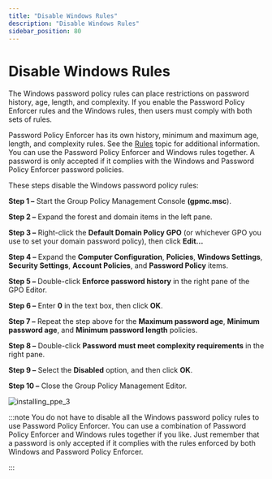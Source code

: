 ```yaml
---
title: "Disable Windows Rules"
description: "Disable Windows Rules"
sidebar_position: 80
---
```


# Disable Windows Rules

The Windows password policy rules can place restrictions on password history, age, length, and
complexity. If you enable the Password Policy Enforcer rules and the Windows rules, then users must
comply with both sets of rules.

Password Policy Enforcer has its own history, minimum and maximum age, length, and complexity rules.
See the [Rules](/docs/passwordpolicyenforcer/11.1/admin/manage-policies/rules/rules.md) topic for additional information. You can use the Password Policy Enforcer
and Windows rules together. A password is only accepted if it complies with the Windows and Password
Policy Enforcer password policies.

These steps disable the Windows password policy rules:

**Step 1 –** Start the Group Policy Management Console **(gpmc.msc**).

**Step 2 –** Expand the forest and domain items in the left pane.

**Step 3 –** Right-click the **Default Domain Policy GPO** (or whichever GPO you use to set your
domain password policy), then click **Edit...**

**Step 4 –** Expand the **Computer Configuration**, **Policies**, **Windows Settings**, **Security
Settings**, **Account Policies**, and **Password Policy** items.

**Step 5 –** Double-click **Enforce password history** in the right pane of the GPO Editor.

**Step 6 –** Enter **0** in the text box, then click **OK**.

**Step 7 –** Repeat the step above for the **Maximum password age**, **Minimum password age**, and
**Minimum password length** policies.

**Step 8 –** Double-click **Password must meet complexity requirements** in the right pane.

**Step 9 –** Select the **Disabled** option, and then click **OK**.

**Step 10 –** Close the Group Policy Management Editor.

![installing_ppe_3](/images/passwordpolicyenforcer/11.1/evaluation/preparing_the_computer.webp)

:::note
You do not have to disable all the Windows password policy rules to use Password Policy
Enforcer. You can use a combination of Password Policy Enforcer and Windows rules together if you
like. Just remember that a password is only accepted if it complies with the rules enforced by both
Windows and Password Policy Enforcer.

:::
